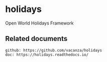 # holidays

Open World Holidays Framework

## Related documents

    github: https://github.com/vacanza/holidays
    doc: https://holidays.readthedocs.io/

